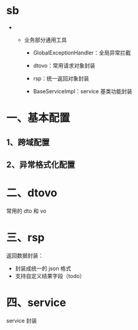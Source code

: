 # sb

- - 业务部分通用工具

    - GlobalExceptionHandler：全局异常拦截
  
    - dtovo：常用请求对象封装
  
    - rsp：统一返回对象封装
  
    - BaseServiceImpl：service 基类功能封装



# 一、基本配置

## 1、跨域配置

## 2、异常格式化配置



# 二、dtovo

常用的 dto 和 vo



# 三、rsp

返回数据封装：

- 封装成统一的 json 格式
- 支持自定义结果字段（todo）



# 四、service

service 封装



